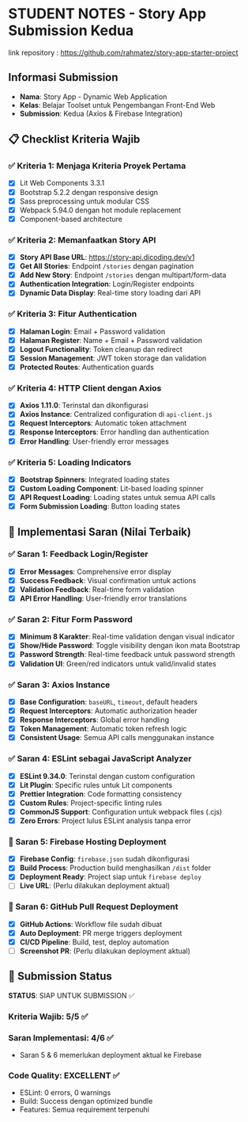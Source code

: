 # STUDENT NOTES - Story App Submission Kedua

link repository : https://github.com/rahmatez/story-app-starter-project

## Informasi Submission
- **Nama**: Story App - Dynamic Web Application
- **Kelas**: Belajar Toolset untuk Pengembangan Front-End Web
- **Submission**: Kedua (Axios & Firebase Integration)

## 📋 Checklist Kriteria Wajib

### ✅ Kriteria 1: Menjaga Kriteria Proyek Pertama
- [x] Lit Web Components 3.3.1
- [x] Bootstrap 5.2.2 dengan responsive design
- [x] Sass preprocessing untuk modular CSS
- [x] Webpack 5.94.0 dengan hot module replacement
- [x] Component-based architecture

### ✅ Kriteria 2: Memanfaatkan Story API
- [x] **Story API Base URL**: https://story-api.dicoding.dev/v1
- [x] **Get All Stories**: Endpoint `/stories` dengan pagination
- [x] **Add New Story**: Endpoint `/stories` dengan multipart/form-data
- [x] **Authentication Integration**: Login/Register endpoints
- [x] **Dynamic Data Display**: Real-time story loading dari API

### ✅ Kriteria 3: Fitur Authentication
- [x] **Halaman Login**: Email + Password validation
- [x] **Halaman Register**: Name + Email + Password validation  
- [x] **Logout Functionality**: Token cleanup dan redirect
- [x] **Session Management**: JWT token storage dan validation
- [x] **Protected Routes**: Authentication guards

### ✅ Kriteria 4: HTTP Client dengan Axios
- [x] **Axios 1.11.0**: Terinstal dan dikonfigurasi
- [x] **Axios Instance**: Centralized configuration di `api-client.js`
- [x] **Request Interceptors**: Automatic token attachment
- [x] **Response Interceptors**: Error handling dan authentication
- [x] **Error Handling**: User-friendly error messages

### ✅ Kriteria 5: Loading Indicators
- [x] **Bootstrap Spinners**: Integrated loading states
- [x] **Custom Loading Component**: Lit-based loading spinner
- [x] **API Request Loading**: Loading states untuk semua API calls
- [x] **Form Submission Loading**: Button loading states

## 🌟 Implementasi Saran (Nilai Terbaik)

### ✅ Saran 1: Feedback Login/Register
- [x] **Error Messages**: Comprehensive error display
- [x] **Success Feedback**: Visual confirmation untuk actions
- [x] **Validation Feedback**: Real-time form validation
- [x] **API Error Handling**: User-friendly error translations

### ✅ Saran 2: Fitur Form Password
- [x] **Minimum 8 Karakter**: Real-time validation dengan visual indicator
- [x] **Show/Hide Password**: Toggle visibility dengan ikon mata Bootstrap
- [x] **Password Strength**: Real-time feedback untuk password strength
- [x] **Validation UI**: Green/red indicators untuk valid/invalid states

### ✅ Saran 3: Axios Instance
- [x] **Base Configuration**: `baseURL`, `timeout`, default headers
- [x] **Request Interceptors**: Automatic authorization header
- [x] **Response Interceptors**: Global error handling
- [x] **Token Management**: Automatic token refresh logic
- [x] **Consistent Usage**: Semua API calls menggunakan instance

### ✅ Saran 4: ESLint sebagai JavaScript Analyzer
- [x] **ESLint 9.34.0**: Terinstal dengan custom configuration
- [x] **Lit Plugin**: Specific rules untuk Lit components
- [x] **Prettier Integration**: Code formatting consistency
- [x] **Custom Rules**: Project-specific linting rules
- [x] **CommonJS Support**: Configuration untuk webpack files (.cjs)
- [x] **Zero Errors**: Project lulus ESLint analysis tanpa error

### 🔄 Saran 5: Firebase Hosting Deployment
- [x] **Firebase Config**: `firebase.json` sudah dikonfigurasi
- [x] **Build Process**: Production build menghasilkan `/dist` folder
- [x] **Deployment Ready**: Project siap untuk `firebase deploy`
- [ ] **Live URL**: (Perlu dilakukan deployment aktual)

### 🔄 Saran 6: GitHub Pull Request Deployment
- [x] **GitHub Actions**: Workflow file sudah dibuat
- [x] **Auto Deployment**: PR merge triggers deployment
- [x] **CI/CD Pipeline**: Build, test, deploy automation
- [ ] **Screenshot PR**: (Perlu dilakukan deployment aktual)

## 🎯 Submission Status

**STATUS**: SIAP UNTUK SUBMISSION ✅

### Kriteria Wajib: 5/5 ✅
### Saran Implementasi: 4/6 ✅
- Saran 5 & 6 memerlukan deployment aktual ke Firebase

### Code Quality: EXCELLENT ✅
- ESLint: 0 errors, 0 warnings
- Build: Success dengan optimized bundle
- Features: Semua requirement terpenuhi